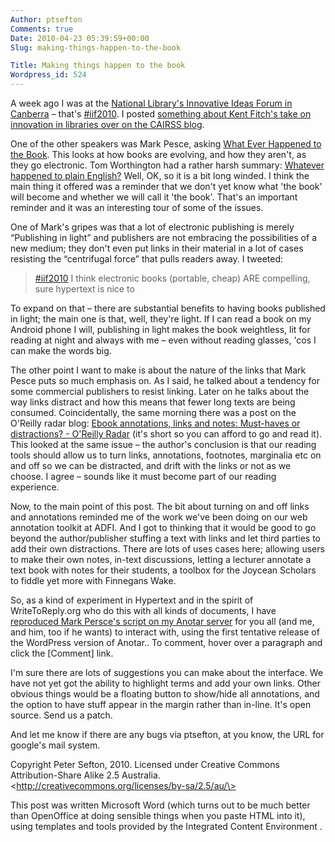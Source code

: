 ```yaml
---
Author: ptsefton
Comments: true
Date: 2010-04-23 05:39:59+00:00
Slug: making-things-happen-to-the-book

Title: Making things happen to the book
Wordpress_id: 524
---
```


<div>

<div class="page-toc">

</div>

<div>

A week ago I was at the [National Library's Innovative Ideas Forum in
Canberra](http://www.nla.gov.au/initiatives/meetings/innovative-ideas-forum/2010/program.html)
<span class="spCh spChx2013">–</span> that's
[\#iif2010](http://twitter.com/). I posted [something about Kent Fitch's
take on innovation in libraries over on the CAIRSS
blog](http://cairss.caul.edu.au/blog/2010/04/21/innovative-ideas-for-cairss/).

One of the other speakers was Mark Pesce, asking [What Ever Happened to
the Book](http://blog.futurestreetconsulting.com/?p=282). This looks at
how books are evolving, and how they aren't, as they go electronic. Tom
Worthington had a rather harsh summary: [Whatever happened to plain
English?](http://www.tomw.net.au/blog/2010/04/whatever-happened-to-plain-english.html)
Well, OK, so it is a bit long winded. I think the main thing it offered
was a reminder that we don't yet know what 'the book' will become and
whether we will call it 'the book'. That's an important reminder and it
was an interesting tour of some of the issues.

One of Mark's gripes was that a lot of electronic publishing is merely
<span class="spCh spChx201c">“</span>Publishing in light<span
class="spCh spChx201d">”</span> and publishers are not embracing the
possibilities of a new medium; they don't even put links in their
material in a lot of cases resisting the <span
class="spCh spChx201c">“</span>centrifugal force<span
class="spCh spChx201d">”</span> that pulls readers away. I tweeted:

> [<span class="T1">\#iif2010</span>](../search%3Fq=%2523iif2010) I
> think electronic books (portable, cheap) ARE compelling, sure
> hypertext is nice to

To expand on that <span class="spCh spChx2013">–</span> there are
substantial benefits to having books published in light; the main one is
that, well, they're light. If I can read a book on my Android phone I
will, publishing in light makes the book weightless, lit for reading at
night and always with me <span class="spCh spChx2013">–</span> even
without reading glasses, 'cos I can make the words big.

The other point I want to make is about the nature of the links that
Mark Pesce puts so much emphasis on. As I said, he talked about a
tendency for some commercial publishers to resist linking. Later on he
talks about the way links distract and how this means that fewer long
texts are being consumed. Coincidentally, the same morning there was a
post on the O'Reilly radar blog: [Ebook annotations, links and notes:
Must-haves or distractions? - O'Reilly Radar](http://oreil.ly/9u1pox)
(it's short so you can afford to go and read it). This looked at the
same issue <span class="spCh spChx2013">–</span> the author's conclusion
is that our reading tools should allow us to turn links, annotations,
footnotes, marginalia etc on and off so we can be distracted, and drift
with the links or not as we choose. I agree <span
class="spCh spChx2013">–</span> sounds like it must become part of our
reading experience.

Now, to the main point of this post. The bit about turning on and off
links and annotations reminded me of the work we've been doing on our
web annotation toolkit at ADFI. And I got to thinking that it would be
good to go beyond the author/publisher stuffing a text with links and
let third parties to add their own distractions. There are lots of uses
cases here; allowing users to make their own notes, in-text discussions,
letting a lecturer annotate a text book with notes for their students, a
toolbox for the Joycean Scholars to fiddle yet more with Finnegans Wake.

So, as a kind of experiment in Hypertext and in the spirit of
WriteToReply.org who do this with all kinds of documents, I have
[reproduced Mark Persce's script on my Anotar
server](http://anotar.ptsefton.com/?p=15) for you all (and me, and him,
too if he wants) to interact with, using the first tentative release of
the WordPress version of Anotar.. To comment, hover over a paragraph and
click the [Comment] link.

I'm sure there are lots of suggestions you can make about the interface.
We have not yet got the ability to highlight terms and add your own
links. Other obvious things would be a floating button to show/hide all
annotations, and the option to have stuff appear in the margin rather
than in-line. It's open source. Send us a patch.

And let me know if there are any bugs via ptsefton, at you know, the URL
for google's mail system.

Copyright Peter Sefton, 2010. Licensed under Creative Commons
Attribution-Share Alike 2.5 Australia.
\<http://creativecommons.org/licenses/by-sa/2.5/au/\>

This post was written Microsoft Word (which turns out to be much better
than OpenOffice at doing sensible things when you paste HTML into it),
using templates and tools provided by the Integrated Content Environment
.

</div>

</div>
